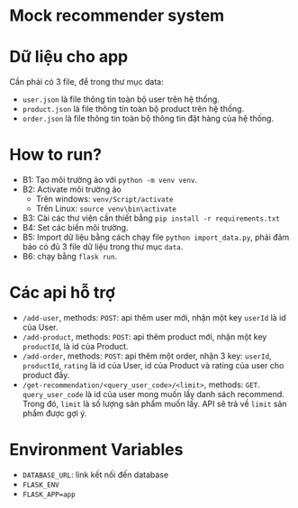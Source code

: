 # Mock recommender system

# Dữ liệu cho app
Cần phải có 3 file, để trong thư mục data:
- `user.json` là file thông tin toàn bộ user trên hệ thống.
- `product.json` là file thông tin toàn bộ product trên hệ thống.
- `order.json` là file thông tin toàn bộ thông tin đặt hàng của hệ thống.

# How to run?
- B1: Tạo môi trường ảo với `python -m venv venv`.
- B2: Activate môi trường ảo
    - Trên windows: `venv/Script/activate`
    - Trên Linux: `source venv\bin\activate`
- B3: Cài các thư viện cần thiết bằng `pip install -r requirements.txt`
- B4: Set các biến môi trường.
- B5: Import dữ liệu bằng cách chạy file `python import_data.py`, phải đảm bảo có đủ 3 file dữ liệu trong thư mục `data`.
- B6: chạy bằng `flask run`.

# Các api hỗ trợ
- `/add-user`, methods: `POST`: api thêm user mới, nhận một key `userId` là id của User.
- `/add-product`, methods: `POST`: api thêm product mới, nhận một key `productId`, là id của Product.
- `/add-order`, methods: `POST`: api thêm một order, nhận 3 key: `userId`, `productId`, `rating` là id của User, id của Product và rating của user cho product đấy.
- `/get-recommendation/<query_user_code>/<limit>`, methods: `GET`. `query_user_code` là id của user mong muốn lấy danh sách recommend. Trong đó, `limit` là số lượng sản phẩm muốn lấy. API sẽ trả về `limit` sản phẩm được gợi ý.

# Environment Variables
- `DATABASE_URL`: link kết nối đến database
- `FLASK_ENV`
- `FLASK_APP=app`
